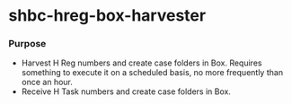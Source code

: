 # shbc-hreg-box-harvester

### Purpose

- Harvest H Reg numbers and create case folders in Box. Requires something to execute it on a scheduled basis, no more frequently than once an hour.
- Receive H Task numbers and create case folders in Box.

